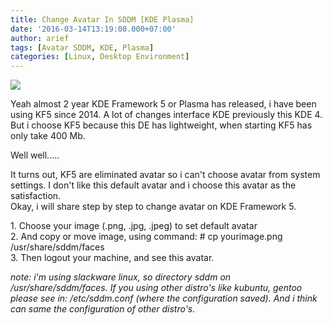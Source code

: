 ```yaml
---
title: Change Avatar In SDDM [KDE Plasma]
date: '2016-03-14T13:19:00.000+07:00'
author: arief
tags: [Avatar SDDM, KDE, Plasma]
categories: [Linux, Desktop Environment]
---
```


![](https://2.bp.blogspot.com/-sGutky6tHa8/VuZUC8r9MrI/AAAAAAAAAEk/YmMfseJ7BhsYUPO5HJogdEGnN-k17l1jw/s1600/Screenshot_20160314_125433.png)

Yeah almost 2 year KDE Framework 5 or Plasma has released, i have been using KF5 since 2014. A lot of changes interface KDE previously this KDE 4. But i choose KF5 because this DE has lightweight, when starting KF5 has only take 400 Mb.  

Well well.....  

It turns out, KF5 are eliminated avatar so i can't choose avatar from system settings. I don't like this default avatar and i choose this avatar as the satisfaction.  
Okay, i will share step by step to change avatar on KDE Framework 5.  

1\. Choose your image (.png, .jpg, .jpeg) to set default avatar  
2\. And copy or move image, using command: # cp yourimage.png /usr/share/sddm/faces  
3\. Then logout your machine, and see this avatar.  

_note: i'm using slackware linux, so directory sddm on /usr/share/sddm/faces. If you using other distro's like kubuntu, gentoo please see in: /etc/sddm.conf (where the configuration saved). And i think can same the configuration of other distro's._